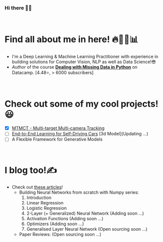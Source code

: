 ### Hi there 👋🍻

<br>

# Find all about me in here! 🔥👨‍💻📊

- I'm a Deep Learning & Machine Learning Practitioner with experience in building solutions for Computer Vision, NLP as well as Data Science!😎
- *Author* of the course **[Dealing with Missing Data in Python](https://www.datacamp.com/courses/dealing-with-missing-data-in-python)** on Datacamp. [4.48⭐, > 6000 subscribers]

<br>

# Check out some of my cool projects!😃
- [x] [MTMCT - Multi-target Multi-camera Tracking](https://github.com/SurajDonthi/MTMCT-Person-Re-Identification)
- [ ] [End-to-End Learning for Self-Driving Cars](https://github.com/SurajDonthi/End-to-End-Model-for-Self-Driving-Cars) [3d Model](Updating ...)
- [ ] A Flexible Framework for Generative Models

<br>

# I blog too!✍

- Check out [these articles](https://medium.com/@surajdonthi95)!
  - Building Neural Networks from scratch with Numpy series:
      1. Introduction
      2. Linear Regression
      3. Logistic Regression
      4. 2-Layer (+ Generalized) Neural Network (Adding soon ...)
      5. Activation Functions (Adding soon ...)
      6. Optimizers (Adding soon ...)
      7. Generalised Layer Neural Network (Open sourcing soon ...)
  - Paper Reviews: (Open sourcing soon ...)
